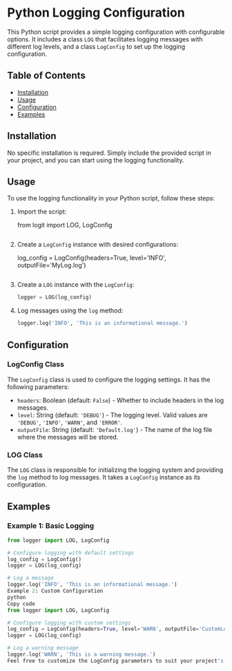 # Python Logging Configuration

This Python script provides a simple logging configuration with configurable options. It includes a class `LOG` that facilitates logging messages with different log levels, and a class `LogConfig` to set up the logging configuration.

## Table of Contents

- [Installation](#installation)
- [Usage](#usage)
- [Configuration](#configuration)
- [Examples](#examples)

## Installation

No specific installation is required. Simply include the provided script in your project, and you can start using the logging functionality.

## Usage

To use the logging functionality in your Python script, follow these steps:

1. Import the script:

    from logit import LOG, LogConfig
    ```

2. Create a `LogConfig` instance with desired configurations:

    log_config = LogConfig(headers=True, level='INFO', outputFile='MyLog.log')
    ```

3. Create a `LOG` instance with the `LogConfig`:

    ```python
    logger = LOG(log_config)
    ```

4. Log messages using the `log` method:

    ```python
    logger.log('INFO', 'This is an informational message.')
    ```

## Configuration

### LogConfig Class

The `LogConfig` class is used to configure the logging settings. It has the following parameters:

- `headers`: Boolean (default: `False`) - Whether to include headers in the log messages.
- `level`: String (default: `'DEBUG'`) - The logging level. Valid values are `'DEBUG'`, `'INFO'`, `'WARN'`, and `'ERROR'`.
- `outputFile`: String (default: `'Default.log'`) - The name of the log file where the messages will be stored.

### LOG Class

The `LOG` class is responsible for initializing the logging system and providing the `log` method to log messages. It takes a `LogConfig` instance as its configuration.

## Examples

### Example 1: Basic Logging

```python
from logger import LOG, LogConfig

# Configure logging with default settings
log_config = LogConfig()
logger = LOG(log_config)

# Log a message
logger.log('INFO', 'This is an informational message.')
Example 2: Custom Configuration
python
Copy code
from logger import LOG, LogConfig

# Configure logging with custom settings
log_config = LogConfig(headers=True, level='WARN', outputFile='CustomLog.log')
logger = LOG(log_config)

# Log a warning message
logger.log('WARN', 'This is a warning message.')
Feel free to customize the LogConfig parameters to suit your project's logging requirements.
